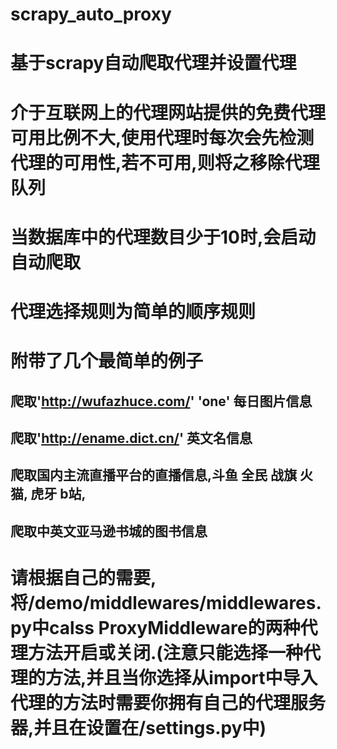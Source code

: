 # scrapy_auto_proxy

# 基于scrapy自动爬取代理并设置代理

# 介于互联网上的代理网站提供的免费代理可用比例不大,使用代理时每次会先检测代理的可用性,若不可用,则将之移除代理队列

# 当数据库中的代理数目少于10时,会启动自动爬取

# 代理选择规则为简单的顺序规则

# 附带了几个最简单的例子
## 爬取'http://wufazhuce.com/' 'one' 每日图片信息
## 爬取'http://ename.dict.cn/' 英文名信息
## 爬取国内主流直播平台的直播信息,斗鱼 全民 战旗 火猫, 虎牙 b站,
## 爬取中英文亚马逊书城的图书信息

# 请根据自己的需要,将/demo/middlewares/middlewares.py中calss ProxyMiddleware的两种代理方法开启或关闭.(注意只能选择一种代理的方法,并且当你选择从import中导入代理的方法时需要你拥有自己的代理服务器,并且在设置在/settings.py中)
